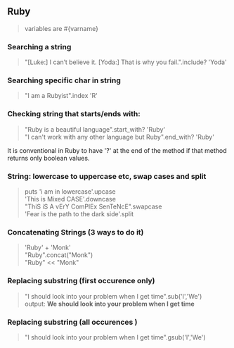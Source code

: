 ## Ruby

> variables are #{varname}  

### Searching a string
> "[Luke:] I can’t believe it. [Yoda:] That is why you fail.".include? 'Yoda'

### Searching specific char in string
> "I am a Rubyist".index 'R'

### Checking string that starts/ends with:
> "Ruby is a beautiful language".start_with? 'Ruby'  
> "I can't work with any other language but Ruby".end_with? 'Ruby'  

It is conventional in Ruby to have '?' at the end of the method if that method returns only boolean values.

### String: lowercase to uppercase etc, swap cases and split
> puts 'i am in lowercase'.upcase  
> 'This is Mixed CASE'.downcase  
> "ThiS iS A vErY ComPlEx SenTeNcE".swapcase  
> 'Fear is the path to the dark side'.split

### Concatenating Strings (3 ways to do it)
> 'Ruby' + 'Monk'  
> "Ruby".concat("Monk")  
> "Ruby" << "Monk"  

### Replacing substring (first occurence only)
> "I should look into your problem when I get time".sub('I','We')  
> output: **We should look into your problem when I get time**

### Replacing substring (all occurences )
> "I should look into your problem when I get time".gsub('I','We')
